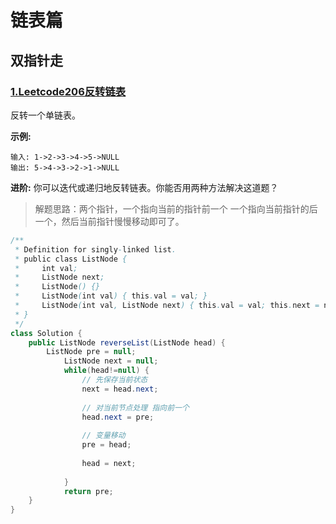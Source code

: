 # 链表篇

## 双指针走

### [1.Leetcode206反转链表](https://leetcode-cn.com/problems/reverse-linked-list/)


反转一个单链表。

**示例:**

```
输入: 1->2->3->4->5->NULL
输出: 5->4->3->2->1->NULL
```

**进阶:**
你可以迭代或递归地反转链表。你能否用两种方法解决这道题？

> 解题思路：两个指针，一个指向当前的指针前一个 一个指向当前指针的后一个，然后当前指针慢慢移动即可了。

```java
/**
 * Definition for singly-linked list.
 * public class ListNode {
 *     int val;
 *     ListNode next;
 *     ListNode() {}
 *     ListNode(int val) { this.val = val; }
 *     ListNode(int val, ListNode next) { this.val = val; this.next = next; }
 * }
 */
class Solution {
    public ListNode reverseList(ListNode head) {
        ListNode pre = null;
			ListNode next = null;
			while(head!=null) {
				// 先保存当前状态
				next = head.next;
				
				// 对当前节点处理 指向前一个
				head.next = pre;
				
				// 变量移动
				pre = head;
				
				head = next;
				
			}
			return pre;
    }
}
```

